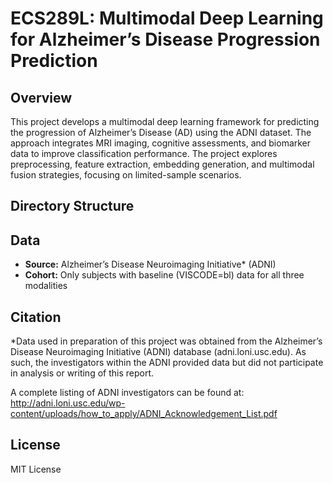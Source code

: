 # ECS289L: Multimodal Deep Learning for Alzheimer’s Disease Progression Prediction

## Overview

This project develops a multimodal deep learning framework for predicting the progression of Alzheimer’s Disease (AD) using the ADNI dataset. The approach integrates MRI imaging, cognitive assessments, and biomarker data to improve classification performance. The project explores preprocessing, feature extraction, embedding generation, and multimodal fusion strategies, focusing on limited-sample scenarios.

## Directory Structure


## Data

- **Source:** Alzheimer’s Disease Neuroimaging Initiative* (ADNI)
- **Cohort:** Only subjects with baseline (VISCODE=bl) data for all three modalities

## Citation

*Data used in preparation of this project was obtained from the Alzheimer’s Disease Neuroimaging Initiative
(ADNI) database (adni.loni.usc.edu). As such, the investigators within the ADNI provided data but did not participate in analysis or writing of this report.

A complete listing of ADNI investigators can be found at:
http://adni.loni.usc.edu/wp-content/uploads/how_to_apply/ADNI_Acknowledgement_List.pdf

## License

MIT License
